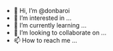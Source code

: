 - 👋 Hi, I’m @donbaroi
- 👀 I’m interested in ...
- 🌱 I’m currently learning ...
- 💞️ I’m looking to collaborate on ...
- 📫 How to reach me ...

<!---
donbaroi/donbaroi is a ✨ special ✨ repository because its `README.md` (this file) appears on your GitHub profile.
You can click the Preview link to take a look at your changes.
--->
